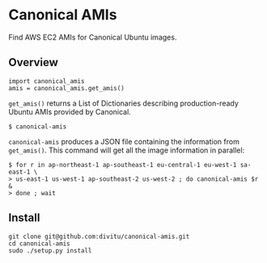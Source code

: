 Canonical AMIs
==============

Find AWS EC2 AMIs for Canonical Ubuntu images.

Overview
--------

    import canonical_amis
    amis = canonical_amis.get_amis()

`get_amis()` returns a List of Dictionaries describing production-ready Ubuntu
AMIs provided by Canonical.

    $ canonical-amis

`canonical-amis` produces a JSON file containing the information from
`get_amis()`.  This command will get all the image information in parallel:

    $ for r in ap-northeast-1 ap-southeast-1 eu-central-1 eu-west-1 sa-east-1 \
    > us-east-1 us-west-1 ap-southeast-2 us-west-2 ; do canonical-amis $r &
    > done ; wait

Install
-------

    git clone git@github.com:divitu/canonical-amis.git
    cd canonical-amis
    sudo ./setup.py install
